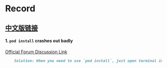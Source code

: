# Record
[中文版链接](https://github.com/jdjingdian/DTK-Usage-Record/blob/master/Record-CN.md)
---
#### 1. `pod install` crashes out badly
[Official Forum Discussion Link](https://developer.apple.com/forums/thread/652109)
```markdown
	Solution: When you need to use `pod install`, just open terminal in Rosetta mode( Command + I and clik the Terminal Icon, Then it should work fine.)
```


